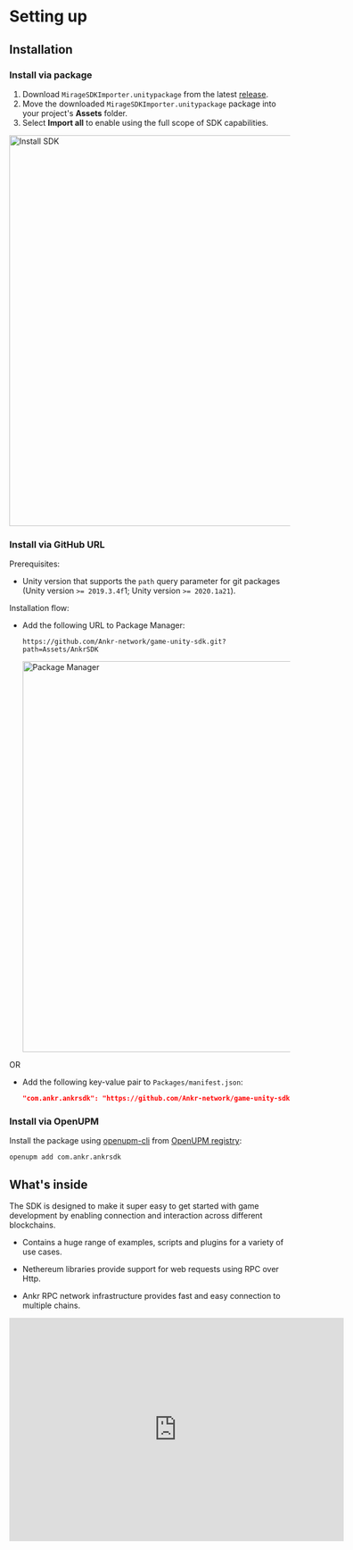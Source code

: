 # Setting up

## Installation

### Install via package

  1. Download `MirageSDKImporter.unitypackage` from the latest [release](https://github.com/Ankr-network/game-unity-sdk/releases).
  2. Move the downloaded `MirageSDKImporter.unitypackage` package into your project's **Assets** folder.
  3. Select **Import all** to enable using the full scope of SDK capabilities.

<img src="/docs/gaming/install-sdk.png" alt="Install SDK" class="responsive-pic" width="700" />

### Install via GitHub URL

Prerequisites:

  * Unity version that supports the `path` query parameter for git packages (Unity version `>= 2019.3.4f`1; Unity version `>= 2020.1a21`).

Installation flow:

  * Add the following URL to Package Manager:

    ```
    https://github.com/Ankr-network/game-unity-sdk.git?path=Assets/AnkrSDK
    ```

    <img src="/docs/gaming/package-mngr.png" alt="Package Manager" class="responsive-pic" width="700" />

OR

  * Add the following key-value pair to `Packages/manifest.json`:
    ```json
    "com.ankr.ankrsdk": "https://github.com/Ankr-network/game-unity-sdk.git?path=Assets/AnkrSDK"
    ```

### Install via OpenUPM

Install the package using [openupm-cli](https://github.com/openupm/openupm-cli) from [OpenUPM registry](https://openupm.com/packages/com.ankr.ankrsdk/):

```shell
openupm add com.ankr.ankrsdk
```

## What's inside

The SDK is designed to make it super easy to get started with game development by enabling connection and interaction across different blockchains.

  * Contains a huge range of examples, scripts and plugins for a variety of use cases.

  * Nethereum libraries provide support for web requests using RPC over Http.

  * Ankr RPC network infrastructure provides fast and easy connection to multiple chains.

<iframe width="600" height="400" src="https://www.youtube.com/embed/nuU-OvP1p1E" title="YouTube video player" frameborder="0" allow="accelerometer; autoplay; clipboard-write; encrypted-media; gyroscope; picture-in-picture" allowfullscreen></iframe>